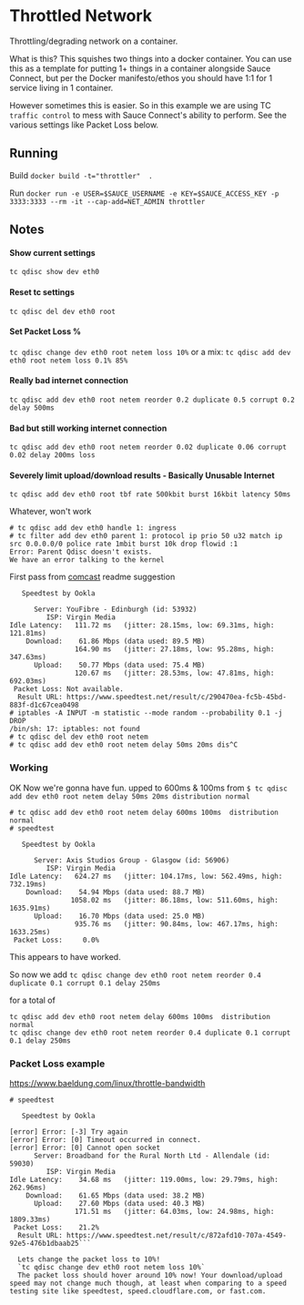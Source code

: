 # Throttled Network
Throttling/degrading network on a container.

What is this? This squishes two things into a docker container. You can use this as a template for putting 1+ things in a container alongside Sauce Connect, but per the Docker manifesto/ethos you should have 1:1 for 1 service living in 1 container. 

However sometimes this is easier. So in this example we are using TC `traffic control` to mess with Sauce Connect's ability to perform. See the various settings like Packet Loss below.

## Running
Build `docker build -t="throttler"  .`

Run `docker run -e USER=$SAUCE_USERNAME -e KEY=$SAUCE_ACCESS_KEY -p 3333:3333 --rm -it --cap-add=NET_ADMIN throttler`

## Notes

#### Show current settings
`tc qdisc show dev eth0`

#### Reset tc settings
`tc qdisc del dev eth0 root`

#### Set Packet Loss %
`tc qdisc change dev eth0 root netem loss 10%`
or a mix: `tc qdisc add dev eth0 root netem loss 0.1% 85%`

#### Really bad internet connection
`tc qdisc add dev eth0 root netem reorder 0.2 duplicate 0.5 corrupt 0.2 delay 500ms`


#### Bad but still working internet connection
`tc qdisc add dev eth0 root netem reorder 0.02 duplicate 0.06 corrupt 0.02 delay 200ms loss`


#### Severely limit upload/download results - Basically Unusable Internet
`tc qdisc add dev eth0 root tbf rate 500kbit burst 16kbit latency 50ms`







Whatever, won't work
```
# tc qdisc add dev eth0 handle 1: ingress
# tc filter add dev eth0 parent 1: protocol ip prio 50 u32 match ip src 0.0.0.0/0 police rate 1mbit burst 10k drop flowid :1
Error: Parent Qdisc doesn't exists.
We have an error talking to the kernel
```


First pass from [comcast](https://github.com/tylertreat/comcast#linux) readme suggestion
```
   Speedtest by Ookla

      Server: YouFibre - Edinburgh (id: 53932)
         ISP: Virgin Media
Idle Latency:   111.72 ms   (jitter: 28.15ms, low: 69.31ms, high: 121.81ms)
    Download:    61.86 Mbps (data used: 89.5 MB)                                                   
                164.90 ms   (jitter: 27.18ms, low: 95.28ms, high: 347.63ms)
      Upload:    50.77 Mbps (data used: 75.4 MB)                                                   
                120.67 ms   (jitter: 28.53ms, low: 47.81ms, high: 692.03ms)
 Packet Loss: Not available.
  Result URL: https://www.speedtest.net/result/c/290470ea-fc5b-45bd-883f-d1c67cea0498
# iptables -A INPUT -m statistic --mode random --probability 0.1 -j DROP
/bin/sh: 17: iptables: not found
# tc qdisc del dev eth0 root netem
# tc qdisc add dev eth0 root netem delay 50ms 20ms dis^C 
```


### Working
OK Now we're gonna have fun. upped to 600ms & 100ms from `$ tc qdisc add dev eth0 root netem delay 50ms 20ms distribution normal`

```
# tc qdisc add dev eth0 root netem delay 600ms 100ms  distribution normal
# speedtest

   Speedtest by Ookla

      Server: Axis Studios Group - Glasgow (id: 56906)
         ISP: Virgin Media
Idle Latency:   624.27 ms   (jitter: 104.17ms, low: 562.49ms, high: 732.19ms)
    Download:    54.94 Mbps (data used: 88.7 MB)                                                   
               1058.02 ms   (jitter: 86.18ms, low: 511.60ms, high: 1635.91ms)
      Upload:    16.70 Mbps (data used: 25.0 MB)                                                   
                935.76 ms   (jitter: 90.84ms, low: 467.17ms, high: 1633.25ms)
 Packet Loss:     0.0%
 ```

 This appears to have worked. 

 So now we add
 `tc qdisc change dev eth0 root netem reorder 0.4 duplicate 0.1 corrupt 0.1 delay 250ms`

 for a total of
 
 ```
 tc qdisc add dev eth0 root netem delay 600ms 100ms  distribution normal
 tc qdisc change dev eth0 root netem reorder 0.4 duplicate 0.1 corrupt 0.1 delay 250ms
 ```

### Packet Loss example
https://www.baeldung.com/linux/throttle-bandwidth

```# tc qdisc change dev eth0 root netem loss 25%
# speedtest

   Speedtest by Ookla

[error] Error: [-3] Try again
[error] Error: [0] Timeout occurred in connect.
[error] Error: [0] Cannot open socket
      Server: Broadband for the Rural North Ltd - Allendale (id: 59030)
         ISP: Virgin Media
Idle Latency:    34.68 ms   (jitter: 119.00ms, low: 29.79ms, high: 262.96ms)
    Download:    61.65 Mbps (data used: 38.2 MB)                                                   
      Upload:    27.60 Mbps (data used: 40.3 MB)                                                   
                171.51 ms   (jitter: 64.03ms, low: 24.98ms, high: 1809.33ms)
 Packet Loss:    21.2%
  Result URL: https://www.speedtest.net/result/c/872afd10-707a-4549-92e5-476b1dbaab25```

  Lets change the packet loss to 10%!
  `tc qdisc change dev eth0 root netem loss 10%`
  The packet loss should hover around 10% now! Your download/upload speed may not change much though, at least when comparing to a speed testing site like speedtest, speed.cloudflare.com, or fast.com.
